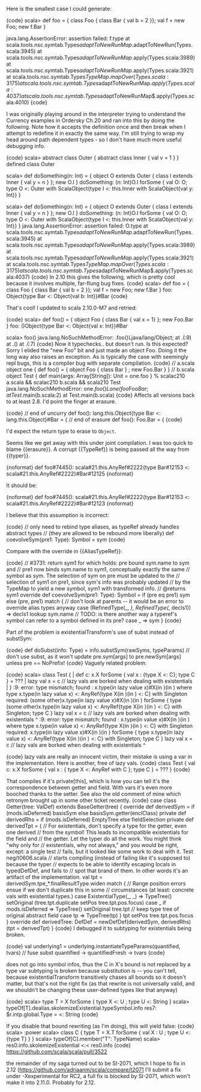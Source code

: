 Here is the smallest case I could generate:

{code}
scala> def foo = { class Foo { class Bar { val b = 2 }}; val f = new Foo; new f.Bar }

java.lang.AssertionError: assertion failed: f.type
	at scala.tools.nsc.symtab.Types$adaptToNewRunMap$.adaptToNewRun(Types.scala:3945)
	at scala.tools.nsc.symtab.Types$adaptToNewRunMap$.apply(Types.scala:3989)
	at scala.tools.nsc.symtab.Types$adaptToNewRunMap$.apply(Types.scala:3921)
	at scala.tools.nsc.symtab.Types$TypeMap.mapOver(Types.scala:3175)
	at scala.tools.nsc.symtab.Types$adaptToNewRunMap$.apply(Types.scala:4037)
	at scala.tools.nsc.symtab.Types$adaptToNewRunMap$.apply(Types.scala:4010)
{code}

I was originally playing around in the interpreter trying to understand the Currency examples in Ordersky Ch.20 and ran into this by doing the following.  Note how it accepts the definition once and then break when I attempt to redefine it in exactly the same way.  I'm still trying to wrap my head around path dependent types - so I don't have much more useful debugging info.

{code}
scala> abstract class Outer { abstract class Inner { val v = 1 } }
defined class Outer

scala> def doSomething(n: Int) = { object O extends Outer { class I extends Inner { val y = n } }; new O.I }
doSomething: (n: Int)O.I forSome { val O: O; type O <: Outer with ScalaObject{type I <: this.Inner with ScalaObject{val y: Int}} }

scala> def doSomething(n: Int) = { object O extends Outer { class I extends Inner { val y = n } }; new O.I }
doSomething: (n: Int)O.I forSome { val O: O; type O <: Outer with ScalaObject{type I <: this.Inner with ScalaObject{val y: Int}} }
java.lang.AssertionError: assertion failed: O.type
	at scala.tools.nsc.symtab.Types$adaptToNewRunMap$.adaptToNewRun(Types.scala:3945)
	at scala.tools.nsc.symtab.Types$adaptToNewRunMap$.apply(Types.scala:3989)
	at scala.tools.nsc.symtab.Types$adaptToNewRunMap$.apply(Types.scala:3921)
	at scala.tools.nsc.symtab.Types$TypeMap.mapOver(Types.scala:3175)
	at scala.tools.nsc.symtab.Types$adaptToNewRunMap$.apply(Types.scala:4037)
{code}
In 2.10 this gives the following, which is pretty cool because it involves multiple, far-flung bug fixes.
{code}
scala> def foo = { class Foo { class Bar { val b = 2 }}; val f = new Foo; new f.Bar }
foo: Object{type Bar <: Object{val b: Int}}#Bar
{code}

That's cool!  I updated to scala 2.10.0-M7 and retried:

{code}
scala> def foo() = { object Foo { class Bar { val x = 1} }; new Foo.Bar }
foo: ()Object{type Bar <: Object{val x: Int}}#Bar

scala> foo()
java.lang.NoSuchMethodError: .foo()Ljava/lang/Object;
	at .<init>(<console>:9)
	at .<clinit>(<console>)
	at .<init>(<console>:7)
{code}
Now it typechecks..  but doesn't run.  Is this expected?  Sorry I elided the "new Foo" bit and just made an object Foo.  Doing it the long way also raises an exception.
As is typically the case with seemingly repl bugs, this is a compiler bug with separate compilation.
{code}
// a.scala
object one {
  def foo() = { object Foo { class Bar } ; new Foo.Bar }
}
// b.scala
object Test {
  def main(args: Array[String]): Unit = one.foo
}
% scalac210 a.scala && scalac210 b.scala && scala210 Test
java.lang.NoSuchMethodError: one$.foo()Lone/foo$Foo$Bar;
	at Test$.main(b.scala:2)
	at Test.main(b.scala)
{code}
Affects all versions back to at least 2.8.
I'd point the finger at erasure.

{code}
    // end of uncurry
    <method> def foo(): lang.this.Object{type Bar <: lang.this.Object}#Bar = {
    // end of erasure
    <method> def foo(): Foo.Bar = {
{code}

I'd expect the return type to erase to `Object`.

Seems like we get away with this under joint compilation.
I was too quick to blame {{erasure}}. A corrupt {{TypeRef}} is being passed all the way from {{typer}}.

{noformat}
<method> def foo#7445(): scala#21.this.AnyRef#2222{type Bar#12153 <: scala#21.this.AnyRef#2222}#Bar#12125
{noformat}

It should be:

{noformat}
<method> def foo#7445(): scala#21.this.AnyRef#2222{type Bar#12153 <: scala#21.this.AnyRef#2222}#Bar#12123
{noformat}

I believe that this assumption is incorrect:

{code}
    // only need to rebind type aliases, as typeRef already handles abstract types
    // (they are allowed to be rebound more liberally)
    def coevolveSym(pre1: Type): Symbol = sym
{code}

Compare with the override in {{AliasTypeRef}}:

{code}
    // #3731: return sym1 for which holds: pre bound sym.name to sym and
    // pre1 now binds sym.name to sym1, conceptually exactly the same
    // symbol as sym.  The selection of sym on pre must be updated to the
    // selection of sym1 on pre1, since sym's info was probably updated
    // by the TypeMap to yield a new symbol, sym1 with transformed info.
    // @returns sym1
    override def coevolveSym(pre1: Type): Symbol =
      if (pre eq pre1) sym else (pre, pre1) match {
        // don't look at parents -- it would be an error to override alias types anyway
        case (RefinedType(_, _), RefinedType(_, decls1)) => decls1 lookup sym.name
        // TODO: is there another way a typeref's symbol can refer to a symbol defined in its pre?
        case _                                           => sym
      }
{code}

Part of the problem is existentialTransform's use of subst instead of substSym:

{code}
    def doSubst(info: Type) = info.substSym(rawSyms, typeParams) // don't use subst, as it won't update pre.sym[args]  to pre.newSym[args]  unless pre == NoPrefix!
{code}
Vaguely related problem:

{code}
scala> class Test {
     |   def c: x.X forSome { val x : {type X <: C}; type C } = ???
     |   lazy val x = c // lazy vals are borked when dealing with existentials
     | }
<console>:9: error: type mismatch;
 found   : x.type(in lazy value x)#X(in <refinement of AnyRef>)(in <refinement of AnyRef>) where type x.type(in lazy value x) <: AnyRef{type X(in <refinement of AnyRef>)(in <refinement of AnyRef>) <: C} with Singleton
 required: (some other)x.type(in lazy value x)#X(in <refinement of AnyRef>)(in <refinement of AnyRef>) forSome { type (some other)x.type(in lazy value x) <: AnyRef{type X(in <refinement of AnyRef>)(in <refinement of AnyRef>) <: C} with Singleton; type C }
         lazy val x = c // lazy vals are borked when dealing with existentials
                      ^
<console>:9: error: type mismatch;
 found   : x.type(in value x)#X(in <refinement of AnyRef>)(in <refinement of AnyRef>) where type x.type(in value x) <: AnyRef{type X(in <refinement of AnyRef>)(in <refinement of AnyRef>) <: C} with Singleton
 required: x.type(in lazy value x)#X(in <refinement of AnyRef>)(in <refinement of AnyRef>) forSome { type x.type(in lazy value x) <: AnyRef{type X(in <refinement of AnyRef>)(in <refinement of AnyRef>) <: C} with Singleton; type C }
         lazy val x = c // lazy vals are borked when dealing with existentials
                  ^

{code}
lazy vals are really an innocent victim, their mistake is using a var in the implementation.
Here is another, free of lazy vals.
{code}
class Test {
  val c: x.X forSome { val x : { type X <: AnyRef with C }; type C } = ???
}
{code}

That compiles if it's private\[this\], which is how you can tell it's the correspondence between getter and field. With vars it's even more booched thanks to the setter. See also the old comment of mine which retronym brought up in some other ticket recently.
{code}
    case class Getter(tree: ValDef) extends BaseGetter(tree) {
      override def derivedSym = if (mods.isDeferred) basisSym else basisSym.getter(enclClass)
      private def derivedRhs  = if (mods.isDeferred) EmptyTree else fieldSelection
      private def derivedTpt = {
        // For existentials, don't specify a type for the getter, even one derived
        // from the symbol! This leads to incompatible existentials for the field and
        // the getter. Let the typer do all the work. You might think "why only for
        // existentials, why not always," and you would be right, except: a single test
        // fails, but it looked like some work to deal with it. Test neg/t0606.scala
        // starts compiling (instead of failing like it's supposed to) because the typer
        // expects to be able to identify escaping locals in typedDefDef, and fails to
        // spot that brand of them. In other words it's an artifact of the implementation.
        val tpt = derivedSym.tpe_*.finalResultType.widen match {
          // Range position errors ensue if we don't duplicate this in some
          // circumstances (at least: concrete vals with existential types.)
          case ExistentialType(_, _)  => TypeTree() setOriginal (tree.tpt.duplicate setPos tree.tpt.pos.focus)
          case _ if mods.isDeferred   => TypeTree() setOriginal tree.tpt // keep type tree of original abstract field
          case tp                     => TypeTree(tp)
        }
        tpt setPos tree.tpt.pos.focus
      }
      override def derivedTree: DefDef = newDefDef(derivedSym, derivedRhs)(tpt = derivedTpt)
    }
{code}
I debugged it to subtyping for existentials being broken.

{code}
      val underlying1 = underlying.instantiateTypeParams(quantified, tvars) // fuse subst quantified -> quantifiedFresh -> tvars
{code}

does not go into symbol infos, thus the C in X's bound is not replaced by a type var
subtyping is broken because substitution is -- you can't tell, because existentialTransform transitively chases all bounds so it doesn't matter, but that's not the right fix (as that rewrite is not universally valid, and we shouldn't be changing these user-defined types like that anyway)

{code}
scala> type T = X forSome { type X <: U ; type U <: String }
scala> typeOf[T].dealias.skolemizeExistential.typeSymbol.info
res7: $r.intp.global.Type =  <: String
{code}

If you disable that bound rewriting (as I'm doing), this will yield false:
{code}
scala> :power
scala> class C { type T = X.T forSome { val X : U ; type U <: {type T} } }
scala> typeOf[C].member("T": TypeName)
scala> res0.info.skolemizeExistential <:< res0.info
{code}
https://github.com/scala/scala/pull/3522

the remainder of my saga turned out to be SI-2071, which I hope to fix in 2.12 (https://github.com/adriaanm/scala/compare/t2071
I'll submit a fix under -Xexperimental for RC2, a full fix is blocked by SI-2071, which won't make it into 2.11.0. Probably for 2.12.
